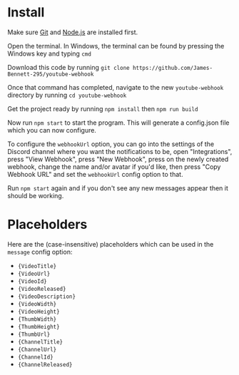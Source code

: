 # Install
Make sure [Git](https://git-scm.com/book/en/v2/Getting-Started-Installing-Git)
 and [Node.js](https://nodejs.org/en/download) are installed first.

Open the terminal. In Windows, the terminal can be found by pressing the Windows key and typing `cmd`

Download this code by running `git clone https://github.com/James-Bennett-295/youtube-webhook`

Once that command has completed, navigate to the new `youtube-webhook` directory by running `cd youtube-webhook`

Get the project ready by running `npm install` then `npm run build`

Now run `npm start` to start the program. This will generate a config.json file which you can now configure.

To configure the `webhookUrl` option, you can go into the settings of the Discord channel where you want the notifications to be, open "Integrations", press "View Webhook", press "New Webhook", press on the newly created webhook, change the name and/or avatar if you'd like, then press "Copy Webhook URL" and set the `webhookUrl` config option to that.

Run `npm start` again and if you don't see any new messages appear then it should be working.

# Placeholders
Here are the (case-insensitive) placeholders which can be used in the `message` config option:
- `{VideoTitle}`
- `{VideoUrl}`
- `{VideoId}`
- `{VideoReleased}`
- `{VideoDescription}`
- `{VideoWidth}`
- `{VideoHeight}`
- `{ThumbWidth}`
- `{ThumbHeight}`
- `{ThumbUrl}`
- `{ChannelTitle}`
- `{ChannelUrl}`
- `{ChannelId}`
- `{ChannelReleased}`
